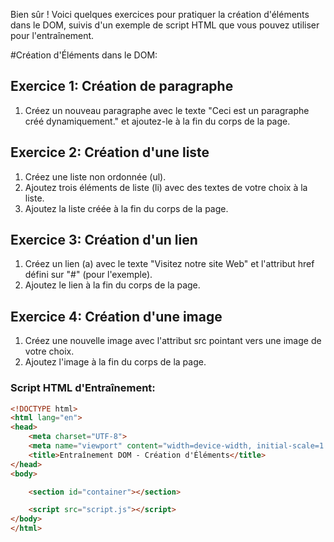 Bien sûr ! Voici quelques exercices pour pratiquer la création d'éléments dans le DOM, suivis d'un exemple de script HTML que vous pouvez utiliser pour l'entraînement.

#Création d'Éléments dans le DOM:

## Exercice 1: Création de paragraphe
1. Créez un nouveau paragraphe avec le texte "Ceci est un paragraphe créé dynamiquement." et ajoutez-le à la fin du corps de la page.

## Exercice 2: Création d'une liste
1. Créez une liste non ordonnée (ul).
2. Ajoutez trois éléments de liste (li) avec des textes de votre choix à la liste.
3. Ajoutez la liste créée à la fin du corps de la page.

## Exercice 3: Création d'un lien
1. Créez un lien (a) avec le texte "Visitez notre site Web" et l'attribut href défini sur "#" (pour l'exemple).
2. Ajoutez le lien à la fin du corps de la page.

## Exercice 4: Création d'une image
1. Créez une nouvelle image avec l'attribut src pointant vers une image de votre choix.
2. Ajoutez l'image à la fin du corps de la page.

### Script HTML d'Entraînement:

```html
<!DOCTYPE html>
<html lang="en">
<head>
    <meta charset="UTF-8">
    <meta name="viewport" content="width=device-width, initial-scale=1.0">
    <title>Entraînement DOM - Création d'Éléments</title>
</head>
<body>

    <section id="container"></section>

    <script src="script.js"></script>
</body>
</html>
```